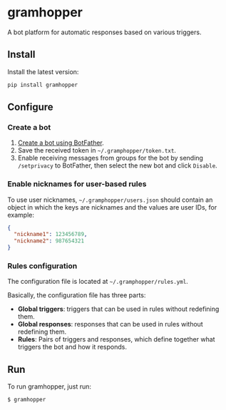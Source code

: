 # gramhopper
A bot platform for automatic responses based on various triggers.

## Install
Install the latest version:

```bash
pip install gramhopper
```

## Configure

### Create a bot
1. [Create a bot using BotFather](https://core.telegram.org/bots#6-botfather).
2. Save the received token in `~/.gramphopper/token.txt`.
3. Enable receiving messages from groups for the bot by sending `/setprivacy` to BotFather,
 then select the new bot and click `Disable`. 

### Enable nicknames for user-based rules
To use user nicknames, `~/.gramphopper/users.json` should contain an object in which the keys 
are nicknames and the values are user IDs, for example:
```json
{
  "nickname1": 123456789,
  "nickname2": 987654321
}
``` 

### Rules configuration
The configuration file is located at `~/.gramphopper/rules.yml`.
 
Basically, the configuration file has three parts:
* **Global triggers**: triggers that can be used in rules without redefining them.
* **Global responses**: responses that can be used in rules without redefining them.
* **Rules**: Pairs of triggers and responses, which define together what triggers the bot and how it responds.

## Run
To run gramhopper, just run:
```bash
$ gramhopper
```
